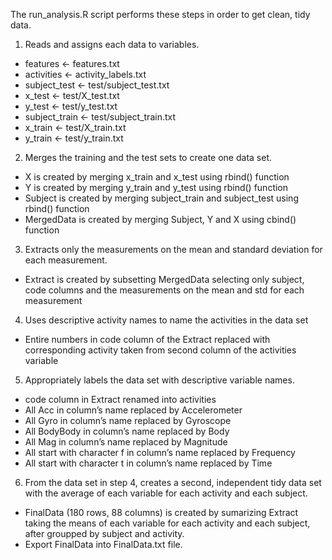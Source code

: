 The run_analysis.R script performs these steps in order to get clean, tidy data. 
1. Reads and assigns each data to variables.
  - features <- features.txt 
  - activities <- activity_labels.txt 
  - subject_test <- test/subject_test.txt 
  - x_test <- test/X_test.txt 
  - y_test <- test/y_test.txt 
  - subject_train <- test/subject_train.txt 
  - x_train <- test/X_train.txt 
  - y_train <- test/y_train.txt 
2. Merges the training and the test sets to create one data set.
  - X is created by merging x_train and x_test using rbind() function
  - Y is created by merging y_train and y_test using rbind() function
  - Subject is created by merging subject_train and subject_test using rbind() function
  - MergedData is created by merging Subject, Y and X using cbind() function
3. Extracts only the measurements on the mean and standard deviation for each measurement.
  - Extract is created by subsetting MergedData selecting only subject, code columns and the measurements on the mean and std for each         measurement
4. Uses descriptive activity names to name the activities in the data set
  - Entire numbers in code column of the Extract replaced with corresponding activity taken from second column of the activities variable
5. Appropriately labels the data set with descriptive variable names.
  - code column in Extract renamed into activities
  - All Acc in column’s name replaced by Accelerometer
  - All Gyro in column’s name replaced by Gyroscope
  - All BodyBody in column’s name replaced by Body
  - All Mag in column’s name replaced by Magnitude
  - All start with character f in column’s name replaced by Frequency
  - All start with character t in column’s name replaced by Time
6. From the data set in step 4, creates a second, independent tidy data set with the average of each variable for each activity and each subject.
  - FinalData (180 rows, 88 columns) is created by sumarizing Extract taking the means of each variable for each activity and each           subject, after groupped by subject and activity.
  - Export FinalData into FinalData.txt file.
